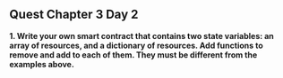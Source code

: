 ## Quest Chapter 3 Day 2

**1. Write your own smart contract that contains two state variables: an array of resources, and a dictionary of resources. Add functions to remove and add to each of them. They must be different from the examples above.**
